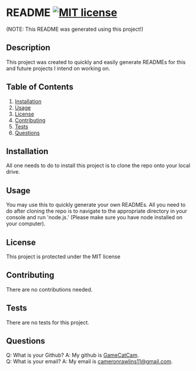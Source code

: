 # README [![MIT license](https://img.shields.io/badge/License-MIT-blue.svg)](https://lbesson.mit-license.org/)
(NOTE: This README was generated using this project!)

  ## Description
  This project was created to quickly and easily generate READMEs for this and future projects I intend on working on.
  
  ## Table of Contents
  1. [Installation](#installation)
  2. [Usage](#usage)
  3. [License](#license)
  4. [Contributing](#contributing)
  5. [Tests](#tests)
  6. [Questions](#questions)
  
  ## Installation
  All one needs to do to install this project is to clone the repo onto your local drive.
  
  ## Usage
  You may use this to quickly generate your own READMEs. All you need to do after cloning the repo is to navigate to the appropriate directory in your console and run 'node.js.' (Please make sure you have node installed on your computer).
  
  ## License
  This project is protected under the MIT license
  
  ## Contributing
  There are no contributions needed.
  
  ## Tests
  There are no tests for this project.
  
  ## Questions
  Q: What is your Github? A: My github is [GameCatCam](www.github.com/GameCatCam).\
  Q: What is your email? A: My email is cameronrawlins11@gmail.com.
  